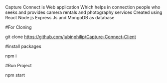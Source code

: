 Capture Connect is Web application Which helps in connection people who seeks and provides camera rentals and photography services
Created using React Node js Express Js and MongoDB as database


#For Cloning

git clone https://github.com/jubinphilip/Capture-Connect-Client

#install packages

npm i

#Run Project

npm start
 

